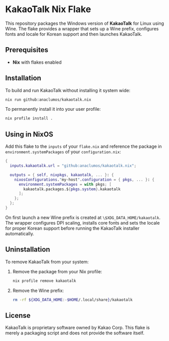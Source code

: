 # KakaoTalk Nix Flake

This repository packages the Windows version of **KakaoTalk** for Linux using Wine. The flake provides a wrapper that sets up a Wine prefix, configures fonts and locale for Korean support and then launches KakaoTalk.

## Prerequisites
- **Nix** with flakes enabled

## Installation

To build and run KakaoTalk without installing it system wide:

```bash
nix run github:anaclumos/kakaotalk.nix
```

To permanently install it into your user profile:

```bash
nix profile install .
```

## Using in NixOS

Add this flake to the `inputs` of your `flake.nix` and reference the package in `environment.systemPackages` of your `configuration.nix`:

```nix
{
  inputs.kakaotalk.url = "github:anaclumos/kakaotalk.nix";

  outputs = { self, nixpkgs, kakaotalk, ... }: {
    nixosConfigurations."my-host".configuration = { pkgs, ... }: {
      environment.systemPackages = with pkgs; [
        kakaotalk.packages.${pkgs.system}.kakaotalk
      ];
    };
  };
}
```

On first launch a new Wine prefix is created at `\$XDG_DATA_HOME/kakaotalk`. The wrapper configures DPI scaling, installs core fonts and sets the locale for proper Korean support before running the KakaoTalk installer automatically.

## Uninstallation

To remove KakaoTalk from your system:

1. Remove the package from your Nix profile:

   ```bash
   nix profile remove kakaotalk
   ```

2. Remove the Wine prefix:

   ```bash
   rm -rf ${XDG_DATA_HOME:-$HOME/.local/share}/kakaotalk
   ```

## License

KakaoTalk is proprietary software owned by Kakao Corp. This flake is merely a packaging script and does not provide the software itself.
